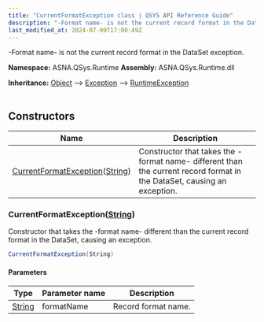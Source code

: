 ```yaml
---
title: "CurrentFormatException class | QSYS API Reference Guide"
description: "-Format name- is not the current record format in the DataSet exception. "
last_modified_at: 2024-07-09T17:00:49Z
---
```


-Format name- is not the current record format in the DataSet exception.

**Namespace:** ASNA.QSys.Runtime
**Assembly:** ASNA.QSys.Runtime.dll

**Inheritance:** [Object](https://docs.microsoft.com/en-us/dotnet/api/system.object) --> [Exception](https://docs.microsoft.com/en-us/dotnet/api/system.exception) --> [RuntimeException](/reference/runtime/qsys-runtime/runtime-exception.html)
<br>
<br>

## Constructors

| Name | Description |
| --- | --- |
| [CurrentFormatException](#currentformatexceptionstring)([String](https://docs.microsoft.com/en-us/dotnet/api/system.string)) | Constructor that takes the -format name- different than the current record format in the DataSet, causing an exception.

### CurrentFormatException([String](https://docs.microsoft.com/en-us/dotnet/api/system.string))

Constructor that takes the -format name- different than the current record format in the DataSet, causing an exception.

```cs
CurrentFormatException(String)
```

#### Parameters

| Type | Parameter name | Description
| --- | --- | ---
| [String](https://docs.microsoft.com/en-us/dotnet/api/system.string) | formatName | Record format name.
